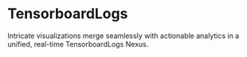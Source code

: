 # TensorboardLogs
Intricate visualizations merge seamlessly with actionable analytics in a unified, real-time TensorboardLogs Nexus.
